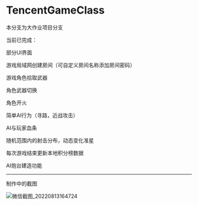 # TencentGameClass

本分支为大作业项目分支

当前已完成：

部分UI界面

游戏局域网创建房间（可自定义房间名称添加房间密码）

游戏角色拾取武器

角色武器切换

角色开火

简单AI行为（寻路，近战攻击）

AI与玩家血条

随机范围内的射击分布，动态变化准星

每次游戏结束更新本地积分榜数据

AI炮台建造功能

----------

制作中的截图

![微信截图_20220813164724](https://user-images.githubusercontent.com/60800578/184476656-bda97922-1d20-4770-b45a-f4e1afbd7bff.png)


